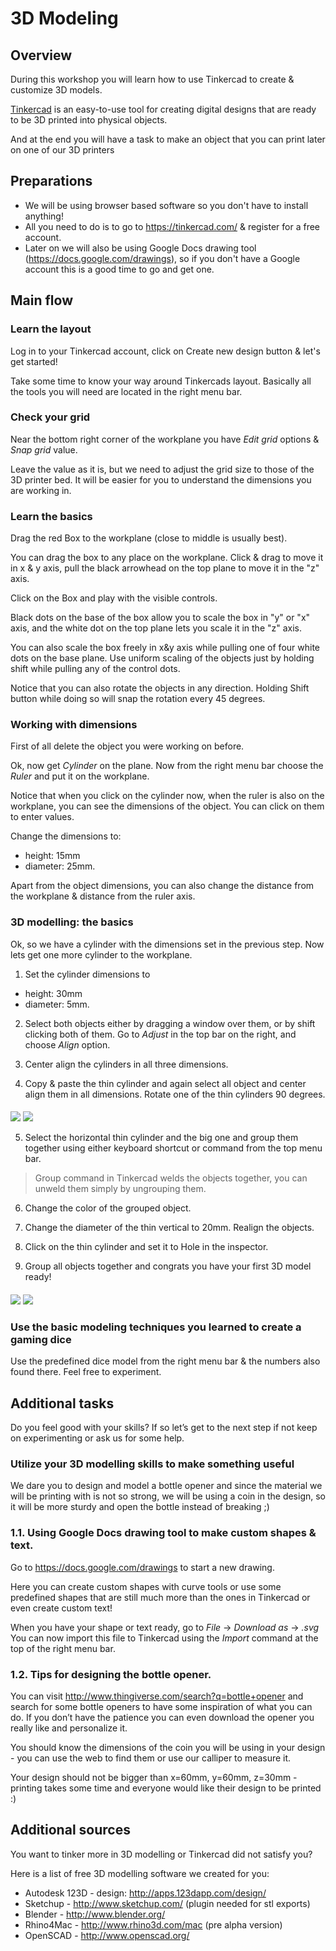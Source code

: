 # 3D Modeling

## Overview
During this workshop you will learn how to use Tinkercad to create & customize 3D models. 

[Tinkercad](https://tinkercad.com/) is an easy-to-use tool for creating digital designs that are ready to be 3D printed into physical objects.

And at the end you will have a task to make an object that you can print later on one of our 3D printers

## Preparations

- We will be using browser based software so you don't have to install anything!
- All you need to do is to go to <https://tinkercad.com/> & register for a free account. 
- Later on we will also be using Google Docs drawing tool (<https://docs.google.com/drawings>), so if you don't have a Google account this is a good time to go and get one.

## Main flow

### Learn the layout
Log in to your Tinkercad account, click on Create new design button & let's get started! 

Take some time to know your way around Tinkercads layout. Basically all the tools you will need are located in the right menu bar. 

### Check your grid
Near the bottom right corner of the workplane you have *Edit grid* options & *Snap grid* value. 

Leave the value as it is, but we need to adjust the grid size to those of the 3D printer bed. It will be easier for you to understand the dimensions you are working in.

### Learn the basics
Drag the red Box to the workplane (close to middle is usually best).

You can drag the box to any place on the workplane. Click & drag to move it in x & y axis, pull the black arrowhead on the top plane to move it in the "z" axis.

Click on the Box and play with the visible controls. 

Black dots on the base of the box allow you to scale the box in "y" or "x" axis, and the white dot on the top plane lets you scale it in the "z" axis. 

You can also scale the box freely in x&y axis while pulling one of four white dots on the base plane. Use uniform scaling of the objects just by holding shift while pulling any of the control dots.

Notice that you can also rotate the objects in any direction. Holding Shift button while doing so will snap the rotation every 45 degrees.

### Working with dimensions
First of all delete the object you were working on before.

Ok, now get *Cylinder* on the plane.
Now from the right menu bar choose the *Ruler* and put it on the workplane.

Notice that when you click on the cylinder now, when the ruler is also on the workplane, you can see the dimensions of the object. You can click on them to enter values.

Change the dimensions to:

- height: 15mm
- diameter: 25mm.

Apart from the object dimensions, you can also change the distance from the workplane & distance from the ruler axis. 

### 3D modelling: the basics
Ok, so we have a cylinder with the dimensions set in the previous step. Now lets get one more cylinder to the workplane. 

1. Set the cylinder dimensions to 

- height: 30mm 
- diameter: 5mm. 

2. Select both objects either by dragging a window over them, or by shift clicking both of them. Go to *Adjust* in the top bar on the right, and choose *Align* option.

3. Center align the cylinders in all three dimensions.

4. Copy & paste the thin cylinder and again select all object and center align them in all dimensions. Rotate one of the thin cylinders 90 degrees.

####

![](images/image02.jpg) 
![](images/image01.jpg)

5. Select the horizontal thin cylinder and the big one and group them together using either keyboard shortcut or command from the top menu bar. 

> Group command in Tinkercad welds the objects together, you can unweld them simply by ungrouping them.

6. Change the color of the grouped object.

7. Change the diameter of the thin vertical to 20mm. Realign the objects.

8. Click on the thin cylinder and set it to Hole in the inspector. 

9. Group all objects together and congrats you have your first 3D model ready!

####

![](images/image00.jpg)
![](images/image03.jpg)

### Use the basic modeling techniques you learned to create a gaming dice
Use the predefined dice model from the right menu bar & the numbers also found there. Feel free to experiment.

## Additional tasks
Do you feel good with your skills? If so let’s get to the next step if not keep on experimenting or ask us for some help.

### Utilize your 3D modelling skills to make something useful
We dare you to design and model a bottle opener and since the material we will be printing with is not so strong, we will be using a coin in the design, so it will be more sturdy and open the bottle instead of breaking ;)

### 1.1. Using Google Docs drawing tool to make custom shapes & text.

Go to <https://docs.google.com/drawings> to start a new drawing.

Here you can create custom shapes with curve tools or use some predefined shapes that are still much more than the ones in Tinkercad or even create custom text! 

When you have your shape or text ready, go to *File* -> *Download as* -> *.svg*
You can now import this file to Tinkercad using the *Import* command at the top of the right menu bar.

### 1.2. Tips for designing the bottle opener.

You can visit <http://www.thingiverse.com/search?q=bottle+opener> and search for some bottle openers to have some inspiration of what you can do. If you don’t have the patience you can even download the opener you really like and personalize it.

You should know the dimensions of the coin you will be using in your design - you can use the web to find them or use our calliper to measure it.

Your design should not be bigger than x=60mm, y=60mm, z=30mm - printing takes some time and everyone would like their design to be printed :)

## Additional sources
You want to tinker more in 3D modelling or Tinkercad did not satisfy you? 

Here is a list of free 3D modelling software we created for you:

- Autodesk 123D - design: <http://apps.123dapp.com/design/>
- Sketchup - <http://www.sketchup.com/> (plugin needed for stl exports)
- Blender - <http://www.blender.org/>
- Rhino4Mac - <http://www.rhino3d.com/mac> (pre alpha version)
- OpenSCAD - <http://www.openscad.org/>
